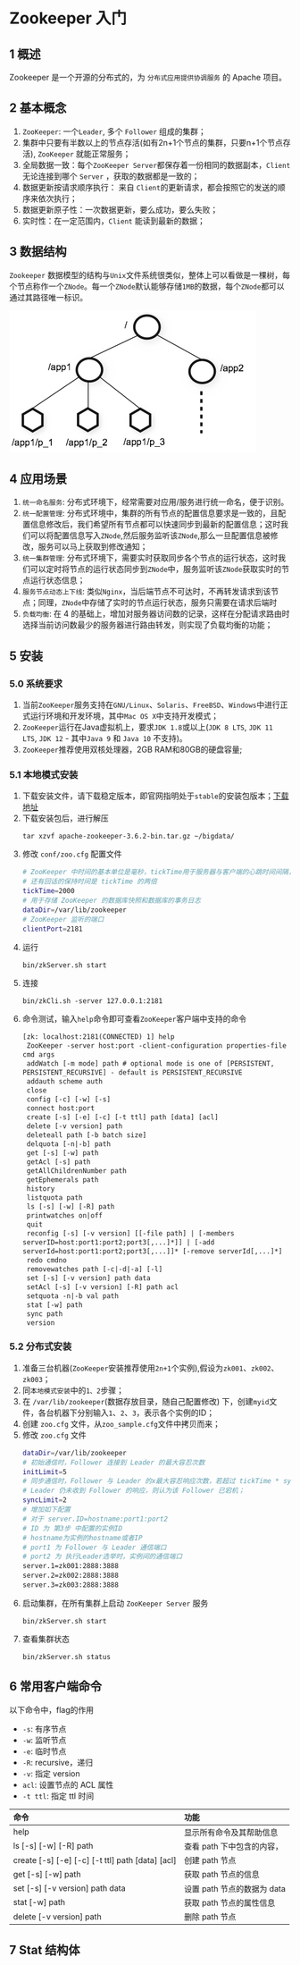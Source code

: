 # Zookeeper 入门

## 1 概述

Zookeeper 是一个开源的分布式的，为 `分布式应用提供协调服务` 的 Apache 项目。

## 2 基本概念

1. `ZooKeeper`: 一个`Leader`, 多个 `Follower` 组成的集群；
2. 集群中只要有半数以上的节点存活(如有2n+1个节点的集群，只要n+1个节点存活), `ZooKeeper` 就能正常服务；
3. 全局数据一致：每个`ZooKeeper Server`都保存着一份相同的数据副本，`Client` 无论连接到哪个 `Server` ，获取的数据都是一致的；
4. 数据更新按请求顺序执行： 来自 `Client`的更新请求，都会按照它的发送的顺序来依次执行；
5. 数据更新原子性：一次数据更新，要么成功，要么失败；
6. 实时性：在一定范围内，`Client` 能读到最新的数据；

## 3 数据结构

`Zookeeper` 数据模型的结构与`Unix`文件系统很类似，整体上可以看做是一棵树，每个节点称作一个`ZNode`。每一个`ZNode`默认能够存储`1MB`的数据，每个`ZNode`都可以通过其路径唯一标识。

![](zk-data-structure.jpg)

## 4 应用场景

1. `统一命名服务`: 分布式环境下，经常需要对应用/服务进行统一命名，便于识别。
2. `统一配置管理`: 分布式环境中，集群的所有节点的配置信息要求是一致的，且配置信息修改后，我们希望所有节点都可以快速同步到最新的配置信息；这时我们可以将配置信息写入`ZNode`,然后服务监听该`ZNode`,那么一旦配置信息被修改，服务可以马上获取到修改通知；
3. `统一集群管理`: 分布式环境下，需要实时获取同步各个节点的运行状态，这时我们可以定时将节点的运行状态同步到`ZNode`中，服务监听该`ZNode`获取实时的节点运行状态信息；
4. `服务节点动态上下线`: 类似`Nginx`，当后端节点不可达时，不再转发请求到该节点；同理，`ZNode`中存储了实时的节点运行状态，服务只需要在请求后端时
5. `负载均衡`: 在 4 的基础上，增加对服务器访问数的记录，这样在分配请求路由时选择当前访问数最少的服务器进行路由转发，则实现了负载均衡的功能；

## 5 安装

### 5.0 系统要求
1. 当前`ZooKeeper`服务支持在`GNU/Linux`、`Solaris`、`FreeBSD`、`Windows`中进行正式运行环境和开发环境，其中`Mac OS X`中支持开发模式；
2. `ZooKeeper`运行在Java虚拟机上，要求`JDK 1.8`或以上(`JDK 8 LTS`, `JDK 11 LTS`, `JDK 12` - 其中`Java 9` 和 `Java 10` 不支持)。
3. `ZooKeeper`推荐使用双核处理器，2GB RAM和80GB的硬盘容量;


### 5.1 本地模式安装
1. 下载安装文件，请下载稳定版本，即官网指明处于`stable`的安装包版本；[下载地址](https://zookeeper.apache.org/releases.html)
2. 下载安装包后，进行解压
    ```
    tar xzvf apache-zookeeper-3.6.2-bin.tar.gz ~/bigdata/
    ```
3. 修改 `conf/zoo.cfg` 配置文件
    ```sh
    # ZooKeeper 中时间的基本单位是毫秒，tickTime用于服务器与客户端的心跳时间间隔，
    # 还有回话的保持时间是 tickTime 的两倍
    tickTime=2000
    # 用于存储 ZooKeeper 的数据库快照和数据库的事务日志
    dataDir=/var/lib/zookeeper
    # ZooKeeper 监听的端口
    clientPort=2181
    ```
4. 运行
    ```
    bin/zkServer.sh start
    ```
5. 连接
    ```
    bin/zkCli.sh -server 127.0.0.1:2181
    ```
6. 命令测试，输入`help`命令即可查看`ZooKeeper`客户端中支持的命令
   ```
   [zk: localhost:2181(CONNECTED) 1] help
    ZooKeeper -server host:port -client-configuration properties-file cmd args
	addWatch [-m mode] path # optional mode is one of [PERSISTENT, PERSISTENT_RECURSIVE] - default is PERSISTENT_RECURSIVE
	addauth scheme auth
	close
	config [-c] [-w] [-s]
	connect host:port
	create [-s] [-e] [-c] [-t ttl] path [data] [acl]
	delete [-v version] path
	deleteall path [-b batch size]
	delquota [-n|-b] path
	get [-s] [-w] path
	getAcl [-s] path
	getAllChildrenNumber path
	getEphemerals path
	history
	listquota path
	ls [-s] [-w] [-R] path
	printwatches on|off
	quit
	reconfig [-s] [-v version] [[-file path] | [-members serverID=host:port1:port2;port3[,...]*]] | [-add serverId=host:port1:port2;port3[,...]]* [-remove serverId[,...]*]
	redo cmdno
	removewatches path [-c|-d|-a] [-l]
	set [-s] [-v version] path data
	setAcl [-s] [-v version] [-R] path acl
	setquota -n|-b val path
	stat [-w] path
	sync path
	version
    ```

### 5.2 分布式安装 
1. 准备三台机器(`ZooKeeper`安装推荐使用`2n+1`个实例),假设为`zk001`、`zk002`、`zk003`；
2. 同`本地模式安装`中的`1、2`步骤；
3. 在 `/var/lib/zookeeper`(数据存放目录，随自己配置修改) 下，创建`myid`文件，各台机器下分别输入`1`、`2`、`3`，表示各个实例的ID；
4. 创建 `zoo.cfg` 文件，从`zoo_sample.cfg`文件中拷贝而来；
5. 修改 `zoo.cfg` 文件
    ```sh
    dataDir=/var/lib/zookeeper
    # 初始通信时，Follower 连接到 Leader 的最大容忍次数
    initLimit=5
    # 同步通信时，Follower 与 Leader 的x最大容忍响应次数，若超过 tickTime * syncLimit 时，
    # Leader 仍未收到 Follower 的响应，则认为该 Follower 已宕机；
    syncLimit=2
    # 增加如下配置
    # 对于 server.ID=hostname:port1:port2
    # ID 为 第3步 中配置的实例ID
    # hostname为实例的hostname或者IP
    # port1 为 Follower 与 Leader 通信端口
    # port2 为 执行Leader选举时，实例间的通信端口
    server.1=zk001:2888:3888
    server.2=zk002:2888:3888
    server.3=zk003:2888:3888
    ```
6. 启动集群，在所有集群上启动 `ZooKeeper Server` 服务
    ```
    bin/zkServer.sh start
    ```
7. 查看集群状态
    ```
    bin/zkServer.sh status
    ```

## 6 常用客户端命令

以下命令中，flag的作用
- `-s`: 有序节点
- `-w`: 监听节点
- `-e`: 临时节点
- `-R`: recursive，递归
- `-v`: 指定 version
- `acl`: 设置节点的 ACL 属性
- `-t ttl`: 指定 ttl 时间

| 命令                                             | 功能                        |
| :----------------------------------------------- | :-------------------------- |
| help                                             | 显示所有命令及其帮助信息    |
| ls [-s] [-w] [-R] path                           | 查看 path 下中包含的内容，  |
| create [-s] [-e] [-c] [-t ttl] path [data] [acl] | 创建 path 节点              |
| get [-s] [-w] path                               | 获取 path 节点的信息        |
| set [-s] [-v version] path data                  | 设置 path 节点的数据为 data |
| stat [-w] path                                   | 获取 path 节点的属性信息    |
| delete [-v version] path                         | 删除 path 节点              |

## 7 Stat 结构体